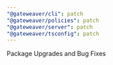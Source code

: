 ```yaml
---
"@gateweaver/cli": patch
"@gateweaver/policies": patch
"@gateweaver/server": patch
"@gateweaver/tsconfig": patch
---
```


Package Upgrades and Bug Fixes

